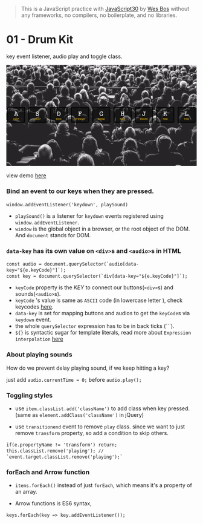> This is a JavaScript practice with [JavaScript30](https://javascript30.com/) by [Wes Bos](https://github.com/wesbos) without any frameworks, no compilers, no boilerplate, and no libraries.

# 01 - Drum Kit
key event listener, audio play and toggle class.

![](images/01_00.png)

view demo [here](https://amelieyeh.github.io/JS30/01-JSDrumKit/index.html)

### Bind an event to our keys when they are pressed.

`window.addEventListener('keydown', playSound)`

- `playSound()` is a listener for `keydown` events registered using `window.addEventListener`.
- `window` is the global object in a browser, or the root object of the DOM. And  `document` stands for DOM.

### `data-key` has its own value on `<div>`s and `<audio>`s in HTML

```
const audio = document.querySelector(`audio[data-key="${e.keyCode}"]`);
const key = document.querySelector(`div[data-key="${e.keyCode}"]`);
```

- `keyCode` property is the *KEY* to connect our buttons(`<div>`s) and sounds(`<audio>`s).
- `keyCode` 's value is same as `ASCII` code (in lowercase letter ), check keycodes [here](http://keycode.info/).
- `data-key` is set for mapping buttons and audios to get the `keyCode`s via `keydown` event.
- the whole `querySelector` expression has to be in back ticks (```).
- `${}` is syntactic sugar for template literals, read more about `Expression interpolation` [here](https://developer.mozilla.org/en-US/docs/Web/JavaScript/Reference/Template_literals)

### About playing sounds

How do we prevent delay playing sound, if we keep hitting a key?

just add `audio.currentTime = 0;` before `audio.play();`

### Toggling styles

- use `item.classList.add('className')` to add class when key pressed. (same as `element.addClass('className')` in jQuery)

- use `transitionend` event to remove `play` class. since we want to just remove `transform` property, so add a condition to skip others.

```
if(e.propertyName != 'transform') return;
this.classList.remove('playing'); // `event.target.classList.remove('playing');`
```

### forEach and Arrow function

- `items.forEach()` instead of just `forEach`, which means it's a property of an array.

- Arrow functions is ES6 syntax,

```
keys.forEach(key => key.addEventListener());
```

